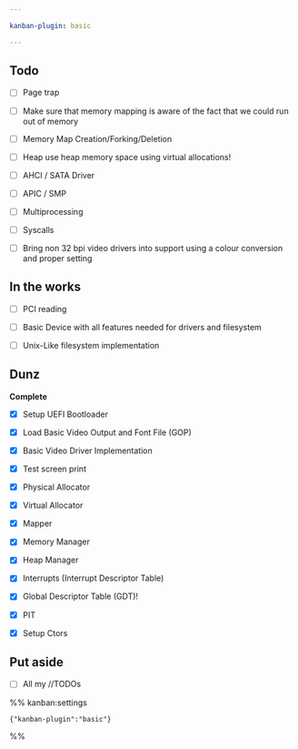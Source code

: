 ```yaml
---

kanban-plugin: basic

---
```


## Todo

- [ ] Page trap
- [ ] Make sure that memory mapping is aware of the fact that we could run out of memory
- [ ] Memory Map Creation/Forking/Deletion
- [ ] Heap use heap memory space using virtual allocations!
- [ ] AHCI / SATA Driver
- [ ] APIC / SMP
- [ ] Multiprocessing
- [ ] Syscalls
- [ ] Bring non 32 bpi video drivers into support using a colour conversion and proper setting


## In the works

- [ ] PCI reading
- [ ] Basic Device with all features needed for drivers and filesystem
- [ ] Unix-Like filesystem implementation


## Dunz

**Complete**
- [x] Setup UEFI Bootloader
- [x] Load Basic Video Output and Font File (GOP)
- [x] Basic Video Driver Implementation
- [x] Test screen print
- [x] Physical Allocator
- [x] Virtual Allocator
- [x] Mapper
- [x] Memory Manager
- [x] Heap Manager
- [x] Interrupts (Interrupt Descriptor Table)
- [x] Global Descriptor Table (GDT)!
- [x] PIT
- [x] Setup Ctors


## Put aside

- [ ] All my //TODOs




%% kanban:settings
```
{"kanban-plugin":"basic"}
```
%%